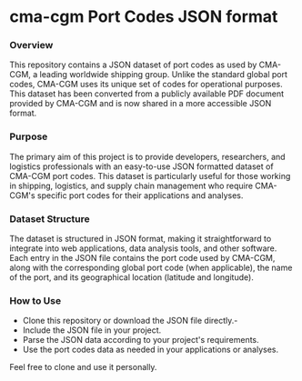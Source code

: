 # cma-cgm Port Codes JSON format


### Overview
This repository contains a JSON dataset of port codes as used by CMA-CGM, a leading worldwide shipping group. Unlike the standard global port codes, CMA-CGM uses its unique set of codes for operational purposes. This dataset has been converted from a publicly available PDF document provided by CMA-CGM and is now shared in a more accessible JSON format.

### Purpose
The primary aim of this project is to provide developers, researchers, and logistics professionals with an easy-to-use JSON formatted dataset of CMA-CGM port codes. This dataset is particularly useful for those working in shipping, logistics, and supply chain management who require CMA-CGM's specific port codes for their applications and analyses.

### Dataset Structure
The dataset is structured in JSON format, making it straightforward to integrate into web applications, data analysis tools, and other software. Each entry in the JSON file contains the port code used by CMA-CGM, along with the corresponding global port code (when applicable), the name of the port, and its geographical location (latitude and longitude).

### How to Use
- Clone this repository or download the JSON file directly.-
- Include the JSON file in your project.
- Parse the JSON data according to your project's requirements.
- Use the port codes data as needed in your applications or analyses.

Feel free to clone and use it personally.
